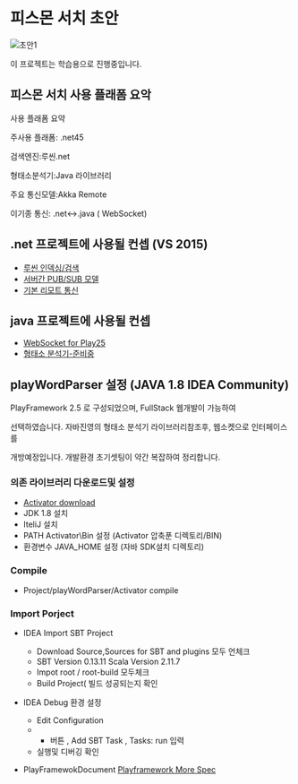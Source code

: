 # 피스몬 서치 초안

![초안1](http://psmon.x-y.net/doc/img/basiccomponent.PNG)

이 프로젝트는 학습용으로 진행중입니다.

## 피스몬 서치 사용 플래폼 요악

사용 플래폼 요약

주사용 플래폼: .net45

검색엔진:루씬.net

형태소분석기:Java 라이브러리

주요 통신모델:Akka Remote

이기종 통신: .net<->.java ( WebSocket)

## .net 프로젝트에 사용될 컨셉 (VS 2015)

* [루씬 인덱싱/검색](https://github.com/psmon/psmonSearch/blob/master/psmonSearch/TestLib.cs)
* [서버간 PUB/SUB 모델](https://github.com/psmon/TopicEventBus)
* [기본 리모트 통신](https://github.com/psmon/AkkaNetTest)

## java 프로젝트에 사용될 컨셉

* [WebSocket for Play25](https://github.com/psmon/psmonSearch/commit/8a885c1de1820192cb56c32cc34b41e18f03eefc#diff-911a0f2c3e264e6dd7b2e110349983d5)
* [형태소 분석기-준비중](http://psmon.x-y.net)


## playWordParser 설정 (JAVA 1.8 IDEA Community)

PlayFramework 2.5 로 구성되었으며,  FullStack 웹개발이 가능하여

선택하였습니다. 자바진영의 형태소 분석기 라이브러리참조후, 웹소켓으로 인터페이스를

개방예정입니다. 개발환경 초기셋팅이 약간 복잡하여 정리합니다.  


### 의존 라이브러리 다운로드및 설정

* [Activator download](https://downloads.typesafe.com/typesafe-activator/1.3.12/typesafe-activator-1.3.12.zip)
* JDK 1.8 설치
* IteliJ 설치
* PATH Activator\Bin  설정 (Activator 압축푼 디렉토리/BIN)
* 환경변수 JAVA_HOME 설정 (자바 SDK설치 디렉토리) 

### Compile
* Project/playWordParser/Activator compile

### Import Porject
* IDEA Import SBT Project
  - Download Source,Sources for SBT and plugins 모두 언체크
  - SBT Version 0.13.11  Scala Version 2.11.7
  - Impot root / root-build 모두체크
  - Build Project( 빌드 성공되는지 확인
* IDEA Debug 환경 설정
   - Edit Configuration
   - + 버튼 , Add SBT Task , Tasks: run 입력
   - 실행및 디버깅 확인

* PlayFramewokDocument
    [Playframework More Spec](https://www.playframework.com/documentation/2.5.x/Tutorials)




